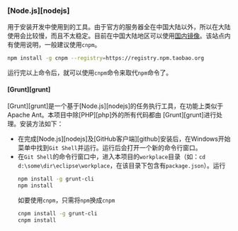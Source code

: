 ### [Node.js][nodejs]
用于安装开发中使用到的工具。由于官方的服务器全在中国大陆以外，所以在大陆使用会比较慢，而且不太稳定。目前在中国大陆地区可以使用[国内镜像](http://npm.taobao.org/)。该站点内有使用说明，一般建议使用`cnpm`。
```bash
npm install -g cnpm --registry=https://registry.npm.taobao.org
```
运行完以上命令后，就可以使用`cnpm`命令来取代`npm`命令了。


#### [Grunt][grunt]
[Grunt][grunt]是一个基于[Node.js][nodejs]的任务执行工具，在功能上类似于 Apache Ant。本项目中除[PHP][php]外的所有代码都由 [Grunt][grunt]进行处理。安装方法如下：

- 在完成[Node.js][nodejs]及[GitHub客户端][github]安装后，在Windows开始菜单中找到`Git Shell`并运行。运行后会打开一个新的命令行窗口。
- 在`Git Shell`的命令行窗口中，进入本项目的`workplace`目录（如：`cd d:\some\dir\eclipse\workplace`，在该目录下包含有`package.json`）。运行
  ```bash
  npm install -g grunt-cli
  npm install
  ```
  如要使用`cnpm`，只需将`npm`换成`cnpm`
  ```bash
  cnpm install -g grunt-cli
  cnpm install
  ```